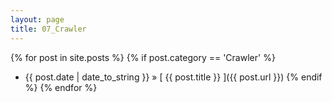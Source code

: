 ```yaml
---
layout: page
title: 07_Crawler
---
```

{% for post in site.posts %}
  {% if post.category == 'Crawler' %}
  * {{ post.date | date_to_string }} &raquo; [ {{ post.title }} ]({{ post.url }})
  {% endif %}
{% endfor %}
